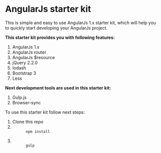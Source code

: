 <h1>AngularJs starter kit</h1>
<p>
  This is simple and easy to use AngularJs 1.x starter kit, 
  which will help you to quickly start developing your AngularJs project.
</p>
<strong>
  This starter kit provides you with following features:
</strong>
<ol>
  <li>AngularJs 1.x</li>
  <li>AngularJs router</li>
  <li>AngularJs $resource</li>
  <li>jQuery 2.2.0</li>
  <li>lodash</li>
  <li>Bootstrap 3</li>
  <li>Less</li>
</ol>
<strong>
  Next development tools are used in this starter kit:
</strong>
<ol>
  <li>Gulp.js</li>
  <li>Browser-sync</li>
</ol>
<p>
  To use this starter kit follow next steps:
</p>
<ol>
  <li>
    Clone this repo
  </li>
  <li>
    <code>
      npm install
    </code>
  </li>
  <li>
    <code>
      gulp
    </code>
  </li>
</ol>
